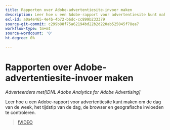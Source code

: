 ```yaml
---
title: Rapporten over Adobe-advertentiesite-invoer maken
description: Leer hoe u een Adobe-rapport voor advertentiesite kunt maken om de dag van de week, het tijdstip van de dag, de browser en geografische invloeden te controleren.
exl-id: a0a4e465-4e4b-4b72-b6dc-cc899b233379
source-git-commit: c299b88f75a62194bd22b2d220ab525045f78ea7
workflow-type: tm+mt
source-wordcount: '0'
ht-degree: 0%

---
```


# Rapporten over Adobe-advertentiesite-invoer maken

*Adverteerders met[!DNL Adobe Analytics for Adobe Advertising]*

Leer hoe u een Adobe-rapport voor advertentiesite kunt maken om de dag van de week, het tijdstip van de dag, de browser en geografische invloeden te controleren.

>[!VIDEO](https://video.tv.adobe.com/v/33921)
